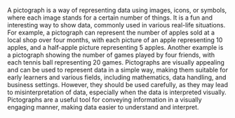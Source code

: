 A pictograph is a way of representing data using images, icons, or symbols, where each image stands for a certain number of things. It is a fun and interesting way to show data, commonly used in various real-life situations. For example, a pictograph can represent the number of apples sold at a local shop over four months, with each picture of an apple representing 10 apples, and a half-apple picture representing 5 apples. Another example is a pictograph showing the number of games played by four friends, with each tennis ball representing 20 games. Pictographs are visually appealing and can be used to represent data in a simple way, making them suitable for early learners and various fields, including mathematics, data handling, and business settings. However, they should be used carefully, as they may lead to misinterpretation of data, especially when the data is interpreted visually. Pictographs are a useful tool for conveying information in a visually engaging manner, making data easier to understand and interpret.
